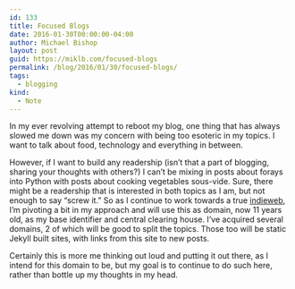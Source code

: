 ```yaml
---
id: 133
title: Focused Blogs
date: 2016-01-30T00:00:00-04:00
author: Michael Bishop
layout: post
guid: https://miklb.com/focused-blogs
permalink: /blog/2016/01/30/focused-blogs/
tags:
  - blogging
kind:
  - Note
---
```

<p>In my ever revolving attempt to reboot my blog, one thing that has always slowed me down was my concern with being too esoteric in my topics. I want to talk about food, technology and everything in between.</p>

<p>However, if I want to build any readership (isn’t that a part of blogging, sharing your thoughts with others?) I can’t be mixing in posts about forays into Python with posts about cooking vegetables sous-vide. Sure, there might be a readership that is interested in both topics as I am, but not enough to say “screw it.” So as I continue to work towards a true <a href="https://indiewebcamp.com">indieweb</a>, I’m pivoting a bit in my approach and will use this as domain, now 11 years old, as my base identifier and central clearing house. I’ve acquired several domains, 2 of which will be good to split the topics. Those too will be static Jekyll built sites, with links from this site to new posts.</p>

<p>Certainly this is more me thinking out loud and putting it out there, as I intend for this domain to be, but my goal is to continue to do such here, rather than bottle  up my thoughts in my head.</p>

<p><a href="https://brid.gy/publish/twitter"></a></p>